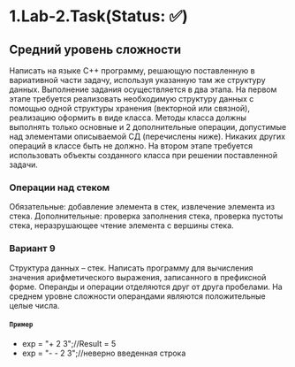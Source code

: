 # 1.Lab-2.Task(Status: ✅)
## Средний уровень сложности
Написать на языке С++ программу, решающую поставленную в вариативной части задачу, используя указанную там же структуру данных. Выполнение задания осуществляется в два этапа. На первом этапе требуется реализовать необходимую структуру данных с помощью одной структуры хранения (векторной или связной), реализацию оформить в виде класса. Методы класса должны выполнять только основные и 2 дополнительные операции, допустимые над элементами описываемой СД (перечислены ниже). Никаких других операций в классе быть не должно. На втором этапе требуется использовать объекты созданного класса при решении поставленной задачи.
### Операции над стеком
Обязательные: добавление элемента в стек, извлечение элемента из стека. Дополнительные: проверка заполнения стека, проверка пустоты стека, неразрушающее чтение элемента с вершины стека.
### Вариант 9
Структура данных – стек. Написать программу для вычисления значения арифметического выражения, записанного в префиксной форме. Операнды и операции отделяются друг от друга пробелами. На среднем уровне сложности операндами 
являются положительные целые числа.
#### `Пример`
* exp = "+ 2 3";//Result = 5
* exp = "- - 2 3";//неверно введенная строка

